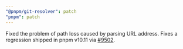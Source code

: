 ```yaml
---
"@pnpm/git-resolver": patch
"pnpm": patch
---
```


Fixed the problem of path loss caused by parsing URL address. Fixes a regression shipped in pnpm v10.11 via [#9502](https://github.com/pnpm/pnpm/pull/9502).
